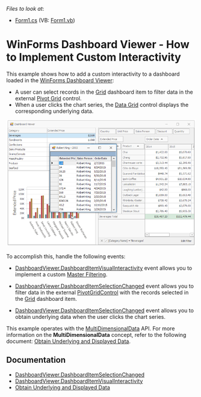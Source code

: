 <!-- default file list -->
*Files to look at*:

* [Form1.cs](./CS/Dashboard_CustomVisualInteractivity/Form1.cs) (VB: [Form1.vb](./VB/Dashboard_CustomVisualInteractivity/Form1.vb))
<!-- default file list end -->
# WinForms Dashboard Viewer - How to Implement Custom Interactivity


This example shows how to add a custom interactivity to a dashboard loaded in the [WinForms Dashboard Viewer](https://docs.devexpress.com/Dashboard/117122/winforms-dashboard/winforms-viewer):
- A user can select records in the [Grid](https://docs.devexpress.com/Dashboard/15150) dashboard item to filter data in the external [Pivot Grid](https://docs.devexpress.com/WindowsForms/3409) control. 
- When a user clicks the chart series, the [Data Grid](https://docs.devexpress.com/WindowsForms/3455/controls-and-libraries/data-grid) control displays the corresponding underlying data.

![screenshot](https://github.com/DevExpress-Examples/how-to-add-custom-interactivity-to-a-dashboard-displayed-in-the-winforms-viewer-t189795/blob/18.2.4%2B/images/screenshot.png)

To accomplish this, handle the following events:

* [DashboardViewer.DashboardItemVisualInteractivity](https://docs.devexpress.com/Dashboard/DevExpress.DashboardWin.DashboardViewer.DashboardItemVisualInteractivity) event allows you to implement a custom [Master Filtering](https://docs.devexpress.com/Dashboard/116912).

* [DashboardViewer.DashboardItemSelectionChanged](https://docs.devexpress.com/Dashboard/DevExpress.DashboardWin.DashboardViewer.DashboardItemSelectionChanged) event allows you to filter data in the external [PivotGridControl](https://docs.devexpress.com/WindowsForms/3409) with the records selected in the [Grid](https://docs.devexpress.com/Dashboard/15150) dashboard item.

* [DashboardViewer.DashboardItemSelectionChanged](https://docs.devexpress.com/Dashboard/DevExpress.DashboardWin.DashboardViewer.DashboardItemSelectionChanged) event allows you to obtain underlying data when the user clicks the chart series.


This example operates with the [MultiDimensionalData](https://docs.devexpress.com/Dashboard/DevExpress.DashboardCommon.ViewerData.MultiDimensionalData) API. For more information on the **MultiDimensionalData** concept, refer to the following document: [Obtain Underlying and Displayed Data](https://docs.devexpress.com/Dashboard/17269/winforms-dashboard/winforms-viewer/obtaining-underlying-and-displayed-data).

## Documentation

- [DashboardViewer.DashboardItemSelectionChanged](https://docs.devexpress.com/Dashboard/DevExpress.DashboardWin.DashboardViewer.DashboardItemSelectionChanged)
- [DashboardViewer.DashboardItemVisualInteractivity](https://docs.devexpress.com/Dashboard/DevExpress.DashboardWin.DashboardViewer.DashboardItemVisualInteractivity)
- [Obtain Underlying and Displayed Data](https://docs.devexpress.com/Dashboard/17269/winforms-dashboard/winforms-viewer/obtaining-underlying-and-displayed-data)

